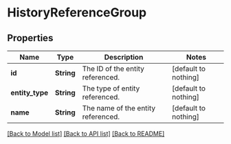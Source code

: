 # HistoryReferenceGroup


## Properties
Name | Type | Description | Notes
------------ | ------------- | ------------- | -------------
**id** | **String** | The ID of the entity referenced. | [default to nothing]
**entity_type** | **String** | The type of entity referenced. | [default to nothing]
**name** | **String** | The name of the entity referenced. | [default to nothing]


[[Back to Model list]](../README.md#models) [[Back to API list]](../README.md#api-endpoints) [[Back to README]](../README.md)


